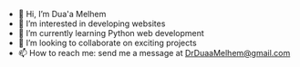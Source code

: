 - 👋 Hi, I’m Dua'a Melhem
- 👀 I’m interested in developing websites
- 🌱 I’m currently learning Python web development
- 💞️ I’m looking to collaborate on exciting projects
- 📫 How to reach me: send me a message at DrDuaaMelhem@gmail.com
<!---
doaamelhem96/doaamelhem96 is a ✨ special ✨ repository because its `README.md` (this file) appears on your GitHub profile.
You can click the Preview link to take a look at your changes.
--->
